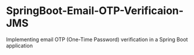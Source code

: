 # SpringBoot-Email-OTP-Verificaion-JMS
Implementing email OTP (One-Time Password) verification in a Spring Boot application
